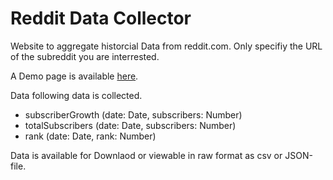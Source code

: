# Reddit Data Collector
Website to aggregate historcial Data from reddit.com. Only specifiy the URL of the subreddit you are interrested.

A Demo page is available [here](https://getsubredditstats.herokuapp.com/subreddits).

Data following data is collected.
* subscriberGrowth (date: Date, subscribers: Number)
* totalSubscribers (date: Date, subscribers: Number)
* rank             (date: Date, rank: Number)
    
Data is available for Downlaod or viewable in raw format as csv or JSON-file. 
